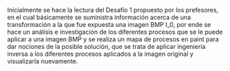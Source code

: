 Inicialmente se hace la lectura del Desafío 1 propuesto por los prefesores, en el cual básicamente se suministra información acerca de una transformación a la que fue expuesta 
una imagen BMP I_0, por ende se hace un análisis e investigación de los diferentes procesos que se le puede aplicar a una imagen BMP y se realiza un mapa de procesos en paint para dar nociones
de la posible solución, que se trata de aplicar ingeniería inversa a los diferentes procesos aplicados a la imagen original y visualizarla nuevamente.
